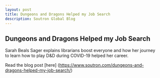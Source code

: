 ```yaml
---
layout: post
title: Dungeons and Dragons Helped my Job Search
description: Soutron Global Blog
---
```


## Dungeons and Dragons Helped my Job Search ##

Sarah Beals Sager explains librarians boost everyone and how her journey to learn how to play D&D during COVID-19 helped her career.

Read the blog post [here] (https://www.soutron.com/dungeons-and-dragons-helped-my-job-search/)
